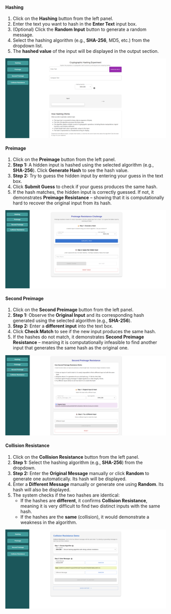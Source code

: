 #### Hashing  

1. Click on the **Hashing** button from the left panel.  
2. Enter the text you want to hash in the **Enter Text** input box.  
3. (Optional) Click the **Random Input** button to generate a random message.  
4. Select the hashing algorithm (e.g., **SHA-256**, MD5, etc.) from the dropdown list.  
5. The **hashed value** of the input will be displayed in the output section.  

![Hashing](./images/Step1hashing.png)  


#### Preimage  

1. Click on the **Preimage** button from the left panel.  
2. **Step 1:** A hidden input is hashed using the selected algorithm (e.g., **SHA-256**). Click **Generate Hash** to see the hash value.  
3. **Step 2:** Try to guess the hidden input by entering your guess in the text box.  
4. Click **Submit Guess** to check if your guess produces the same hash.  
5. If the hash matches, the hidden input is correctly guessed. If not, it demonstrates **Preimage Resistance** – showing that it is computationally hard to recover the original input from its hash.  

![Preimage](./images/step2preimage.png)  


#### Second Preimage  

1. Click on the **Second Preimage** button from the left panel.  
2. **Step 1:** Observe the **Original Input** and its corresponding hash generated using the selected algorithm (e.g., **SHA-256**).  
3. **Step 2:** Enter a **different input** into the text box.  
4. Click **Check Match** to see if the new input produces the same hash.  
5. If the hashes do not match, it demonstrates **Second Preimage Resistance** – meaning it is computationally infeasible to find another input that generates the same hash as the original one.  

![Second Preimage](./images/Step3secondpreimage.png)  


#### Collision Resistance  

1. Click on the **Collision Resistance** button from the left panel.  
2. **Step 1:** Select the hashing algorithm (e.g., **SHA-256**) from the dropdown.  
3. **Step 2:** Enter the **Original Message** manually or click **Random** to generate one automatically. Its hash will be displayed.  
4. Enter a **Different Message** manually or generate one using **Random**. Its hash will also be displayed.  
5. The system checks if the two hashes are identical:  
   - If the hashes are **different**, it confirms **Collision Resistance**, meaning it is very difficult to find two distinct inputs with the same hash.  
   - If the hashes are the **same** (collision), it would demonstrate a weakness in the algorithm.  

![Collision Resistance](./images/Step4CollisionResistance.png)  
